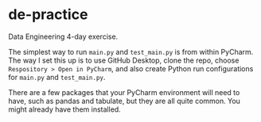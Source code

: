 # de-practice

Data Engineering 4-day exercise.

The simplest way to run `main.py` and `test_main.py` is from within PyCharm. 
The way I set this up is to use GitHub Desktop, clone the repo,
choose `Respository > Open in PyCharm`, and also create Python 
run configurations for `main.py` and `test_main.py`. 

There are 
a few packages that your PyCharm environment will need to have, such
as pandas and tabulate, but they are all quite common. 
You might already have them installed.
